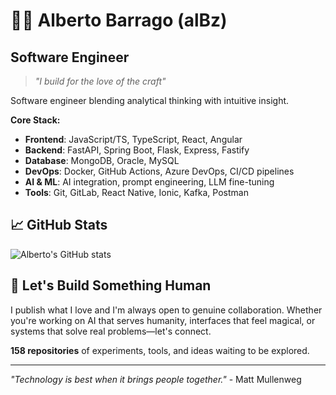 # 🥷🏻 Alberto Barrago (alBz) 
## Software Engineer

> *"I build for the love of the craft"*

Software engineer blending analytical thinking with intuitive insight.

**Core Stack:**
- **Frontend**: JavaScript/TS, TypeScript, React, Angular
- **Backend**: FastAPI, Spring Boot, Flask, Express, Fastify
- **Database**: MongoDB, Oracle, MySQL
- **DevOps**: Docker, GitHub Actions, Azure DevOps, CI/CD pipelines
- **AI & ML**: AI integration, prompt engineering, LLM fine-tuning
- **Tools**: Git, GitLab, React Native, Ionic, Kafka, Postman


## 📈 GitHub Stats

![Alberto's GitHub stats](https://github-readme-stats.vercel.app/api?username=AlbertoBarrago&show_icons=true&theme=radical)

## 🤝 Let's Build Something Human

I publish what I love and I'm always open to genuine collaboration. Whether you're working on AI that serves humanity, interfaces that feel magical, or systems that solve real problems—let's connect.

**158 repositories** of experiments, tools, and ideas waiting to be explored.

---

*"Technology is best when it brings people together."* - Matt Mullenweg
